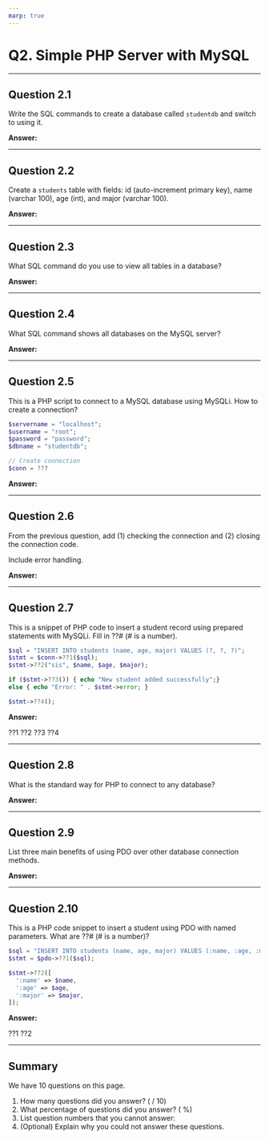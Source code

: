 ```yaml
---
marp: true
---
```


# Q2. Simple PHP Server with MySQL

---

## Question 2.1

Write the SQL commands to create a database called `studentdb` and switch to using it.

**Answer:**

---

## Question 2.2

Create a `students` table with fields: id (auto-increment primary key), name (varchar 100), age (int), and major (varchar 100).

**Answer:**

---

## Question 2.3

What SQL command do you use to view all tables in a database?

**Answer:**

---

## Question 2.4

What SQL command shows all databases on the MySQL server?

**Answer:**

---

## Question 2.5

This is a PHP script to connect to a MySQL database using MySQLi. How to create a connection?

```php
$servername = "localhost";
$username = "root";
$password = "password";
$dbname = "studentdb";

// Create connection
$conn = ???
```

**Answer:**

---

## Question 2.6

From the previous question, add (1) checking the connection and (2) closing the connection code.

Include error handling.

**Answer:**

---

## Question 2.7

This is a snippet of PHP code to insert a student record using prepared statements with MySQLi. Fill in ??# (# is a number).

```php
$sql = "INSERT INTO students (name, age, major) VALUES (?, ?, ?)";
$stmt = $conn->??1($sql);
$stmt->??2("sis", $name, $age, $major);

if ($stmt->??3()) { echo "New student added successfully";} 
else { echo "Error: " . $stmt->error; }

$stmt->??4();
```

**Answer:**

??1
??2
??3
??4

---

## Question 2.8

What is the standard way for PHP to connect to any database?  

**Answer:**

---

## Question 2.9

List three main benefits of using PDO over other database connection methods.

**Answer:**

---

## Question 2.10

This is a PHP code snippet to insert a student using PDO with named parameters. What are ??# (# is a number)?

```php
$sql = "INSERT INTO students (name, age, major) VALUES (:name, :age, :major)";
$stmt = $pdo->??1($sql);

$stmt->??2([
  ':name' => $name,
  ':age' => $age,
  ':major' => $major,
]);
```

**Answer:**

??1
??2

---

## Summary

We have 10 questions on this page.

1. How many questions did you answer? ( / 10)
2. What percentage of questions did you answer? (  %)
3. List question numbers that you cannot answer:
4. (Optional) Explain why you could not answer these questions.
